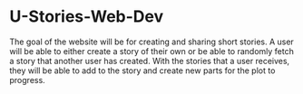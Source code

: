 # U-Stories-Web-Dev

The goal of the website will be for creating and sharing short stories. A user will be able to either create a story of their own or be able to randomly fetch a story that another user has created. With the stories that a user receives, they will be able to add to the story and create new parts for the plot to progress. 
